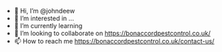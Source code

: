 - 👋 Hi, I’m @johndeew
- 👀 I’m interested in ...
- 🌱 I’m currently learning 
- 💞️ I’m looking to collaborate on https://bonaccordpestcontrol.co.uk/
- 📫 How to reach me https://bonaccordpestcontrol.co.uk/contact-us/

<!---
johndeew/johndeew is a ✨ special ✨ repository because its `README.md` (this file) appears on your GitHub profile.
You can click the Preview link to take a look at your changes.
--->
